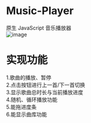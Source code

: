 # Music-Player
原生 JavaScript 音乐播放器  
![image](https://github.com/yj666/images/blob/master/%E9%9F%B3%E4%B9%90%E6%92%AD%E6%94%BE%E5%99%A8.gif)  
# 实现功能
1.歌曲的播放、暂停  
2.点击按钮进行上一首/下一首切换  
3.显示歌曲总时长与当前播放进度  
4.随机、循环播放功能  
5.能拖进度条  
6.能显示曲库功能  
